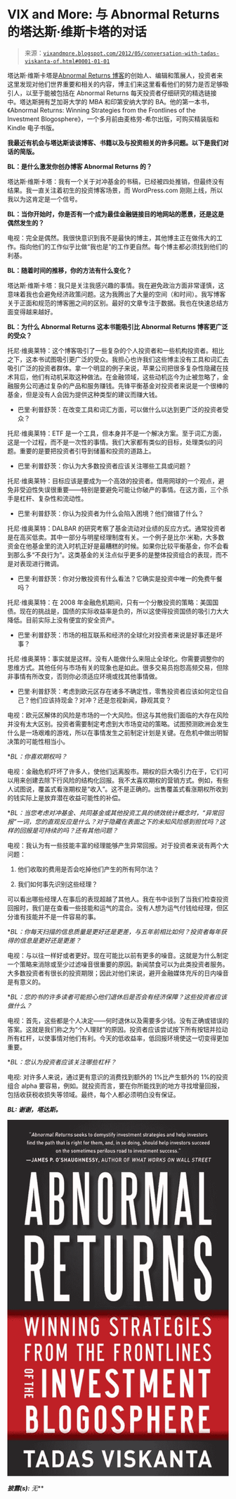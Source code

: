 <!--yml

分类：未分类

日期：2024-05-18 16:29:25

-->

# VIX and More: 与 Abnormal Returns 的塔达斯·维斯卡塔的对话

> 来源：[`vixandmore.blogspot.com/2012/05/conversation-with-tadas-viskanta-of.html#0001-01-01`](http://vixandmore.blogspot.com/2012/05/conversation-with-tadas-viskanta-of.html#0001-01-01)

塔达斯·维斯卡塔是[Abnormal Returns 博客](http://abnormalreturns.com/)的创始人、编辑和策展人，投资者来这里发现对他们世界重要和相关的内容，博主们来这里看看他们的努力是否足够吸引人，以至于能被包括在 Abnormal Returns 每天投资者仔细研究的精选链接中。塔达斯拥有芝加哥大学的 MBA 和印第安纳大学的 BA。他的第一本书，《Abnormal Returns: Winning Strategies from the Frontlines of the Investment Blogosphere》，一个多月前由麦格劳-希尔出版，可购买精装版和 Kindle 电子书版。

**我最近有机会与塔达斯谈谈博客、书籍以及与投资相关的许多问题。以下是我们对话的简版。**

**BL：是什么激发你创办博客 Abnormal Returns 的？**

塔达斯·维斯卡塔：我有一个关于对冲基金的书稿，已经被四处推销，但最终没有结果。我一直关注着初生的投资博客场景，而 WordPress.com 刚刚上线，所以我以为这肯定是一个信号。

**BL：当你开始时，你是否有一个成为最佳金融链接目的地网站的愿景，还是这是偶然发生的？**

电视：完全是偶然。我很快意识到我不是最快的博主，其他博主正在做伟大的工作。指向他们的工作似乎比做“我也是”的工作更自然。每个博主都必须找到他们的利基。

**BL：随着时间的推移，你的方法有什么变化？**

塔达斯·维斯卡塔：我只是关注我感兴趣的事情。我在避免政治方面非常谨慎，这意味着我也会避免经济政策问题。这为我腾出了大量的空间（和时间）。我写博客关于正面和规范的博客圈之间的区别。最好的文章专注于数据。我也在快速总结方面变得越来越好。

**BL：为什么 Abnormal Returns 这本书能吸引比 Abnormal Returns 博客更广泛的受众？**

托尼·维奥莱特：这个博客吸引了一些复杂的个人投资者和一些机构投资者。相比之下，这本书试图吸引更广泛的受众。我担心也许我们这些博主没有工具和词汇去吸引广泛的投资者群体。拿一个明显的例子来说，苹果公司把很多复杂性隐藏在技术背后，他们有动机采取这种做法。在金融领域，这些动机迄今为止被忽略了，金融服务公司通过复杂的产品和服务赚钱。先锋平衡基金对投资者来说是一个很棒的基金，但是没有人会因为提供这种类型的建议而赚大钱。

-   巴里·利普舒茨：在改变工具和词汇方面，可以做什么以达到更广泛的投资者受众？

托尼·维奥莱特：ETF 是一个工具，但本身并不是一个解决方案。至于词汇方面，这是一个过程，而不是一次性的事情。我们大家都有类似的目标，处理类似的问题。重要的是要把投资者引导到储蓄和投资的道路上。

-   巴里·利普舒茨：你认为大多数投资者应该关注哪些工具或问题？

托尼·维奥莱特：目标应该是要成为一个高效的投资者。借用网球的一个观点，避免非受迫性失误很重要——特别是要避免可能让你破产的事情。在这方面，三个杀手是杠杆、复杂性和流动性。

-   巴里·利普舒茨：你认为投资者为什么会陷入困境？他们做错了什么？

托尼·维奥莱特：DALBAR 的研究考察了基金流动对业绩的反应方式。通常投资者是在高买低卖。其中一部分与明星经理制度有关。一个例子是比尔·米勒，大多数资金在他基金里的流入时机正好是最糟糕的时候。如果你比较平衡基金，你不会看到那么多“不良行为”。这类基金的关注点似乎更多的是整体投资组合的表现，而不是对表现进行微调。

-   巴里·利普舒茨：你对分散投资有什么看法？它确实是投资中唯一的免费午餐吗？

托尼·维奥莱特：在 2008 年金融危机期间，只有一个分散投资的策略：美国国债。现在的挑战是，国债的实际收益率是负的，所以这使得投资国债的吸引力大大降低。目前实际上没有便宜的安全资产。

-   巴里·利普舒茨：市场的相互联系和经济的全球化对投资者来说是好事还是坏事？

托尼·维奥莱特：事实就是这样。没有人能做什么来阻止全球化。你需要调整你的思维方式。其他任何与市场有关的现象也是如此。很多交易员抱怨高频交易，但除非事情有所改变，否则你必须适应环境或找其他事情做。

-   巴里·利普舒茨：考虑到欧元区存在诸多不确定性，零售投资者应该如何定位自己？他们应该持现金？对冲？还是忽视新闻，静观其变？

电视：欧元区解体的风险是市场的一个大风险。但这与其他我们面临的大存在风险并没有太大区别。投资者需要制定考虑到大市场变动的策略。试图预测欧洲会发生什么是一场艰难的游戏，所以在事情发生之前制定计划是关键。在危机中做出明智决策的可能性相当小。

**BL：你喜欢期权吗？*

电视：金融危机吓坏了许多人，使他们远离股市。期权的巨大吸引力在于，它们可以用来创建去除下行风险的结构化回报。我不太喜欢期权的营销方式。例如，有些人试图说，覆盖式看涨期权是“收入”。这不是正确的。出售覆盖式看涨期权所收到的钱实际上是放弃潜在收益可能性的补偿。

**BL：当您考虑对冲基金、共同基金或其他投资工具的绩效统计概念时，“异常回报”一词，您的直观反应是什么？对于隐藏在表面之下的未知风险感到担忧吗？这样的回报是可持续的吗？还有其他问题？*

电视：我认为有一些技能丰富的经理能够产生异常回报。对于投资者来说有两个大问题：

1.  他们收取的费用是否会吃掉他们产生的所有阿尔法？

1.  我们如何事先识别这些经理？

可以看出哪些经理人在事后的表现超越了其他人。我在书中谈到了当我们检查投资回报时，我们是在查看一些技能和运气的混合。没有人想为运气付钱给经理，但区分谁有技能并不是一件容易的事。

**BL：你每天扫描的信息质量是更好还是更差，与五年前相比如何？投资者每年获得的信息是更好还是更差？*

电视：与以往一样好或者更好。现在可能比以前有更多的噪音。这就是为什么制定一个策略来消除或至少过滤噪音很重要的原因。新闻禁食可以为此类投资者服务。大多数投资者有很长的投资期限；因此对他们来说，避开金融媒体充斥的日内噪音是有意义的。

**BL：您的书的许多读者可能担心他们退休后是否会有经济保障？这些投资者应该做什么？*

电视：首先，这些都是个人决定——何时退休以及需要多少钱。没有正确或错误的答案。这就是我们称之为“个人理财”的原因。投资者应该尝试按下所有按钮并拉动所有杠杆，以使事情对他们有利。今天的低收益率，低回报环境使这一切变得更加重要。

**BL：您认为投资者应该关注哪些杠杆？*

电视: 对许多人来说，通过更有意识的消费找到额外的 1%比产生额外的 1%的投资组合 alpha 要容易，例如。就投资而言，要在你所能找到的地方寻找增量回报，包括收获税收损失等领域。最终，每个人都必须明白没有保证。

***BL: 谢谢，塔达斯。***

***![](img/826a429d04ad2b1307b8d791382a8444.png)***

***披露(s):*** *无***
